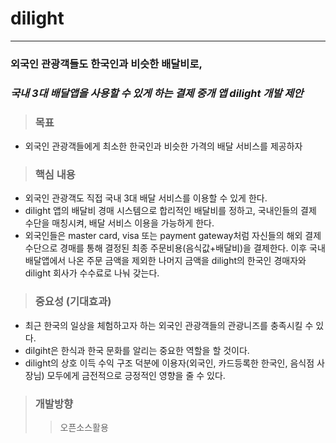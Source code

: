# dilight
<hr>
</hr>

### __외국인 관광객들도 한국인과 비슷한 배달비로,__
### _국내 3대 배달앱을 사용할 수 있게 하는 결제 중개 앱 dilight 개발 제안_



> ### 목표
- 외국인 관광객들에게 최소한 한국인과 비슷한 가격의 배달 서비스를 제공하자


> ### 핵심 내용
- 외국인 관광객도 직접 국내 3대 배달 서비스를 이용할 수 있게 한다.
- dilight 앱의 배달비 경매 시스템으로 합리적인 배달비를 정하고, 국내인들의 결제 수단을 매칭시켜, 배달 서비스 이용을 가능하게 한다.
- 외국인들은 master card, visa 또는 payment gateway처럼 자신들의 해외 결제수단으로 경매를 통해 결정된 최종 주문비용(음식값+배달비)을 결제한다. 이후 국내 배달앱에서 나온 주문 금액을 제외한 나머지 금액을 dilight의 한국인 경매자와 dilight 회사가 수수료로 나눠 갖는다.

 
> ### 중요성 (기대효과)
- 최근 한국의 일상을 체험하고자 하는 외국인 관광객들의 관광니즈를 충족시킬 수 있다.
- dilgiht은 한식과 한국 문화를 알리는 중요한 역할을 할 것이다.
- dilight의 상호 이득 수익 구조 덕분에 이용자(외국인, 카드등록한 한국인, 음식점 사장님) 모두에게 금전적으로 긍정적인 영향을 줄 수 있다.

> ### 개발방향
>> 오픈소스활용
>> 

